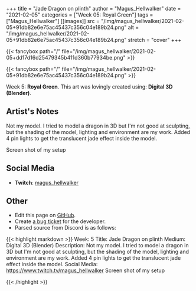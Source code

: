 +++
title =       "Jade Dragon on plinth"
author =      "Magus_Hellwalker"
date =        "2021-02-05"
categories =  ["Week 05: Royal Green"]
tags =        ["Magus_Hellwalker"]
[[images]]
                      src = "/img/magus_hellwalker/2021-02-05+91db82e6e75ac45437c356c04e189b24.png"
                      alt = "/img/magus_hellwalker/2021-02-05+91db82e6e75ac45437c356c04e189b24.png"
                      stretch = "cover"
+++


{{< fancybox path="/" file="/img/magus_hellwalker/2021-02-05+dd17d16d25479345b411d360b77934be.png" >}}

{{< fancybox path="/" file="/img/magus_hellwalker/2021-02-05+91db82e6e75ac45437c356c04e189b24.png" >}}


Week 5: **Royal Green**. This art was lovingly created using: **Digital 3D (Blender)**.

## Artist's Notes

Not my model. I tried to model a dragon in 3D but I'm not good at sculpting, but the shading of the model, lighting and environment are my work. Added 4 pin lights to get the translucent jade effect inside the model.

Screen shot of my setup

## Social Media

- **Twitch**: [magus_hellwalker]()


## Other

- Edit this page on [GitHub](https://github.com/teaminkling/web-refresh/edit/main/blog/content/blog/magus_hellwalker-week-5-8cfe.md).
- Create [a bug ticket](https://github.com/teaminkling/web-refresh/issues/new?assignees=&labels=bug&template=problem-report.md&title=) for the developer.
- Parsed source from Discord is as follows:

{{< highlight markdown >}}
Week: 5
Title:   Jade Dragon on plinth
Medium: Digital 3D (Blender)
Description: Not my model. I tried to model a dragon in 3D but I'm not good at sculpting, but the shading of the model, lighting and environment are my work. Added 4 pin lights to get the translucent jade effect inside the model.
Social Media: https://www.twitch.tv/magus_hellwalker
Screen shot of my setup

{{< /highlight >}}